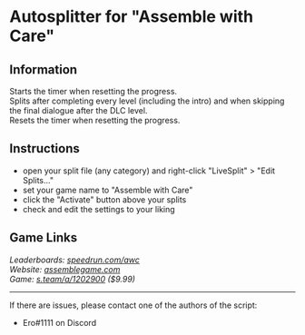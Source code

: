 # Autosplitter for "Assemble with Care"
## Information
Starts the timer when resetting the progress.  
Splits after completing every level (including the intro) and when skipping the final dialogue after the DLC level.  
Resets the timer when resetting the progress.

## Instructions
* open your split file (any category) and right-click "LiveSplit" > "Edit Splits..."
* set your game name to "Assemble with Care"
* click the "Activate" button above your splits
* check and edit the settings to your liking

## Game Links
*Leaderboards: [speedrun.com/awc](https://speedrun.com/awc)*  
*Website: [assemblegame.com](https://assemblegame.com)*  
*Game: [s.team/a/1202900](https://s.team/a/1202900) ($9.99)*

---
If there are issues, please contact one of the authors of the script:  
* Ero#1111 on Discord